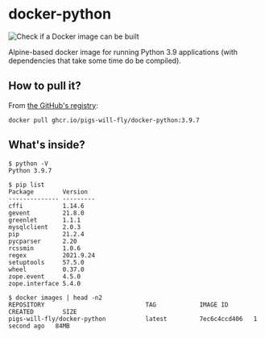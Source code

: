 # docker-python
![Check if a Docker image can be built](https://github.com/pigs-will-fly/docker-python/workflows/Check%20if%20a%20Docker%20image%20can%20be%20built/badge.svg)

Alpine-based docker image for running Python 3.9 applications (with dependencies that take some time do be compiled).

## How to pull it?

From [the GitHub's registry](https://github.com/pigs-will-fly/docker-python/pkgs/container/docker-python):

```
docker pull ghcr.io/pigs-will-fly/docker-python:3.9.7
```

## What's inside?

```
$ python -V
Python 3.9.7

$ pip list
Package        Version
-------------- ---------
cffi           1.14.6
gevent         21.8.0
greenlet       1.1.1
mysqlclient    2.0.3
pip            21.2.4
pycparser      2.20
rcssmin        1.0.6
regex          2021.9.24
setuptools     57.5.0
wheel          0.37.0
zope.event     4.5.0
zope.interface 5.4.0

$ docker images | head -n2
REPOSITORY                            TAG            IMAGE ID       CREATED        SIZE
pigs-will-fly/docker-python           latest         7ec6c4ccd406   1 second ago   84MB
```
